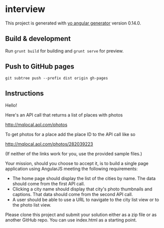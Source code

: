 # interview

This project is generated with [yo angular generator](https://github.com/yeoman/generator-angular)
version 0.14.0.

## Build & development

Run `grunt build` for building and `grunt serve` for preview.

## Push to GitHub pages

`git subtree push --prefix dist origin gh-pages`

## Instructions

Hello!

Here's an API call that returns a list of places with photos

http://mqlocal.aol.com/photos

To get photos for a place add the place ID to the API call like so

http://mqlocal.aol.com/photos/282039223

(If neither of the links work for you, use the provided sample files.)

Your mission, should you choose to accept it, is to build a single page application using AngularJS meeting the following requirements:

* The home page should display the list of the cities by name. The data should come from the first API call.
* Clicking a city name should display that city's photo thumbnails and captions. That data should come from the second API call.
* A user should be able to use a URL to navigate to the city list view or to the photo list view.

Please clone this project and submit your solution either as a zip file or as another GitHub repo. You can use index.html as a starting point.
